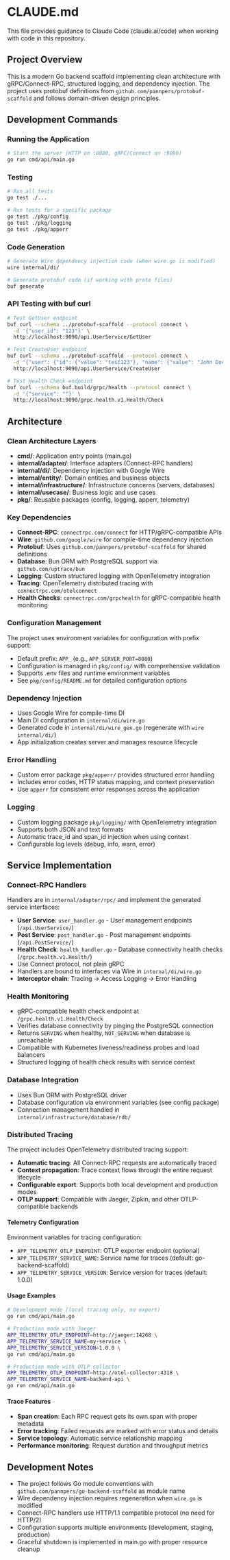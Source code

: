 # CLAUDE.md

This file provides guidance to Claude Code (claude.ai/code) when working with code in this repository.

## Project Overview

This is a modern Go backend scaffold implementing clean architecture with gRPC/Connect-RPC, structured logging, and dependency injection. The project uses protobuf definitions from `github.com/pannpers/protobuf-scaffold` and follows domain-driven design principles.

## Development Commands

### Running the Application
```bash
# Start the server (HTTP on :8080, gRPC/Connect on :9090)
go run cmd/api/main.go
```

### Testing
```bash
# Run all tests
go test ./...

# Run tests for a specific package
go test ./pkg/config
go test ./pkg/logging
go test ./pkg/apperr
```

### Code Generation
```bash
# Generate Wire dependency injection code (when wire.go is modified)
wire internal/di/

# Generate protobuf code (if working with proto files)
buf generate
```

### API Testing with buf curl
```bash
# Test GetUser endpoint
buf curl --schema ../protobuf-scaffold --protocol connect \
  -d '{"user_id": "123"}' \
  http://localhost:9090/api.UserService/GetUser

# Test CreateUser endpoint  
buf curl --schema ../protobuf-scaffold --protocol connect \
  -d '{"user": {"id": {"value": "test123"}, "name": {"value": "John Doe"}, "email": {"value": "john@example.com"}}}' \
  http://localhost:9090/api.UserService/CreateUser

# Test Health Check endpoint
buf curl --schema buf.build/grpc/health --protocol connect \
  -d '{"service": ""}' \
  http://localhost:9090/grpc.health.v1.Health/Check
```

## Architecture

### Clean Architecture Layers
- **cmd/**: Application entry points (main.go)
- **internal/adapter/**: Interface adapters (Connect-RPC handlers)
- **internal/di/**: Dependency injection with Google Wire
- **internal/entity/**: Domain entities and business objects
- **internal/infrastructure/**: Infrastructure concerns (servers, databases)
- **internal/usecase/**: Business logic and use cases
- **pkg/**: Reusable packages (config, logging, apperr, telemetry)

### Key Dependencies
- **Connect-RPC**: `connectrpc.com/connect` for HTTP/gRPC-compatible APIs
- **Wire**: `github.com/google/wire` for compile-time dependency injection  
- **Protobuf**: Uses `github.com/pannpers/protobuf-scaffold` for shared definitions
- **Database**: Bun ORM with PostgreSQL support via `github.com/uptrace/bun`
- **Logging**: Custom structured logging with OpenTelemetry integration
- **Tracing**: OpenTelemetry distributed tracing with `connectrpc.com/otelconnect`
- **Health Checks**: `connectrpc.com/grpchealth` for gRPC-compatible health monitoring

### Configuration Management
The project uses environment variables for configuration with prefix support:
- Default prefix: `APP_` (e.g., `APP_SERVER_PORT=8080`)
- Configuration is managed in `pkg/config/` with comprehensive validation
- Supports .env files and runtime environment variables
- See `pkg/config/README.md` for detailed configuration options

### Dependency Injection
- Uses Google Wire for compile-time DI
- Main DI configuration in `internal/di/wire.go`
- Generated code in `internal/di/wire_gen.go` (regenerate with `wire internal/di/`)
- App initialization creates server and manages resource lifecycle

### Error Handling
- Custom error package `pkg/apperr/` provides structured error handling
- Includes error codes, HTTP status mapping, and context preservation
- Use `apperr` for consistent error responses across the application

### Logging
- Custom logging package `pkg/logging/` with OpenTelemetry integration
- Supports both JSON and text formats
- Automatic trace_id and span_id injection when using context
- Configurable log levels (debug, info, warn, error)

## Service Implementation

### Connect-RPC Handlers
Handlers are in `internal/adapter/rpc/` and implement the generated service interfaces:
- **User Service**: `user_handler.go` - User management endpoints (`/api.UserService/`)
- **Post Service**: `post_handler.go` - Post management endpoints (`/api.PostService/`)
- **Health Check**: `health_handler.go` - Database connectivity health checks (`/grpc.health.v1.Health/`)
- Use Connect protocol, not plain gRPC
- Handlers are bound to interfaces via Wire in `internal/di/wire.go`
- **Interceptor chain**: Tracing → Access Logging → Error Handling

### Health Monitoring
- gRPC-compatible health check endpoint at `/grpc.health.v1.Health/Check`
- Verifies database connectivity by pinging the PostgreSQL connection
- Returns `SERVING` when healthy, `NOT_SERVING` when database is unreachable
- Compatible with Kubernetes liveness/readiness probes and load balancers
- Structured logging of health check results with service context

### Database Integration
- Uses Bun ORM with PostgreSQL driver
- Database configuration via environment variables (see config package)
- Connection management handled in `internal/infrastructure/database/rdb/`

### Distributed Tracing
The project includes OpenTelemetry distributed tracing support:
- **Automatic tracing**: All Connect-RPC requests are automatically traced
- **Context propagation**: Trace context flows through the entire request lifecycle
- **Configurable export**: Supports both local development and production modes
- **OTLP support**: Compatible with Jaeger, Zipkin, and other OTLP-compatible backends

#### Telemetry Configuration
Environment variables for tracing configuration:
- `APP_TELEMETRY_OTLP_ENDPOINT`: OTLP exporter endpoint (optional)
- `APP_TELEMETRY_SERVICE_NAME`: Service name for traces (default: go-backend-scaffold)
- `APP_TELEMETRY_SERVICE_VERSION`: Service version for traces (default: 1.0.0)

#### Usage Examples
```bash
# Development mode (local tracing only, no export)
go run cmd/api/main.go

# Production mode with Jaeger
APP_TELEMETRY_OTLP_ENDPOINT=http://jaeger:14268 \
APP_TELEMETRY_SERVICE_NAME=my-service \
APP_TELEMETRY_SERVICE_VERSION=1.0.0 \
go run cmd/api/main.go

# Production mode with OTLP collector
APP_TELEMETRY_OTLP_ENDPOINT=http://otel-collector:4318 \
APP_TELEMETRY_SERVICE_NAME=backend-api \
go run cmd/api/main.go
```

#### Trace Features
- **Span creation**: Each RPC request gets its own span with proper metadata
- **Error tracking**: Failed requests are marked with error status and details
- **Service topology**: Automatic service relationship mapping
- **Performance monitoring**: Request duration and throughput metrics

## Development Notes

- The project follows Go module conventions with `github.com/pannpers/go-backend-scaffold` as module name
- Wire dependency injection requires regeneration when `wire.go` is modified
- Connect-RPC handlers use HTTP/1.1 compatible protocol (no need for HTTP/2)
- Configuration supports multiple environments (development, staging, production)
- Graceful shutdown is implemented in main.go with proper resource cleanup